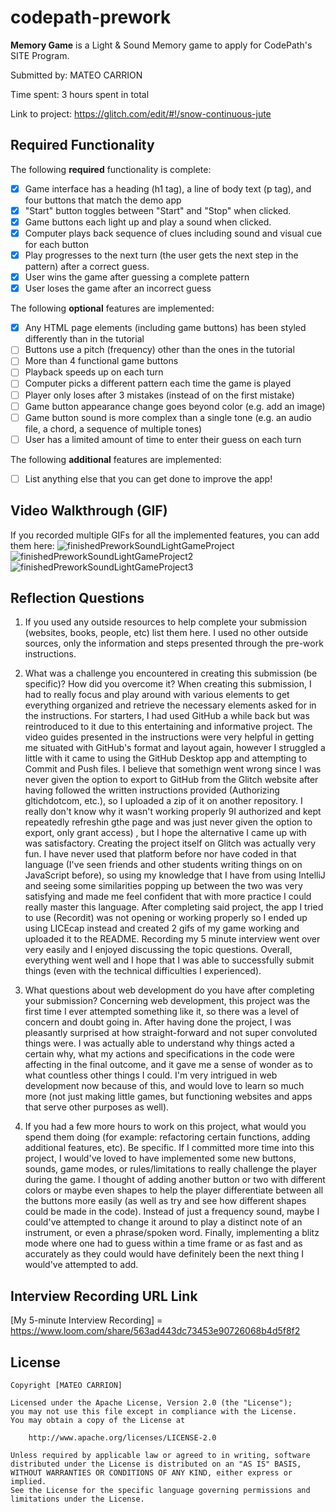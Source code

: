# codepath-prework
**Memory Game** is a Light & Sound Memory game to apply for CodePath's SITE Program. 

Submitted by: MATEO CARRION

Time spent: 3 hours spent in total

Link to project: https://glitch.com/edit/#!/snow-continuous-jute

## Required Functionality

The following **required** functionality is complete:

* [X] Game interface has a heading (h1 tag), a line of body text (p tag), and four buttons that match the demo app
* [X] "Start" button toggles between "Start" and "Stop" when clicked. 
* [X] Game buttons each light up and play a sound when clicked. 
* [X] Computer plays back sequence of clues including sound and visual cue for each button
* [X] Play progresses to the next turn (the user gets the next step in the pattern) after a correct guess. 
* [X] User wins the game after guessing a complete pattern
* [X] User loses the game after an incorrect guess

The following **optional** features are implemented:

* [X] Any HTML page elements (including game buttons) has been styled differently than in the tutorial
* [ ] Buttons use a pitch (frequency) other than the ones in the tutorial
* [ ] More than 4 functional game buttons
* [ ] Playback speeds up on each turn
* [ ] Computer picks a different pattern each time the game is played
* [ ] Player only loses after 3 mistakes (instead of on the first mistake)
* [ ] Game button appearance change goes beyond color (e.g. add an image)
* [ ] Game button sound is more complex than a single tone (e.g. an audio file, a chord, a sequence of multiple tones)
* [ ] User has a limited amount of time to enter their guess on each turn

The following **additional** features are implemented:

- [ ] List anything else that you can get done to improve the app!

## Video Walkthrough (GIF)

If you recorded multiple GIFs for all the implemented features, you can add them here:
![finishedPreworkSoundLightGameProject](https://user-images.githubusercontent.com/72164622/161342520-3d92824a-63af-4951-97c2-1649595d0110.gif)
![finishedPreworkSoundLightGameProject2](https://user-images.githubusercontent.com/72164622/161342698-865c7aea-4a95-49cb-8db4-def44f47c7b8.gif)
![finishedPreworkSoundLightGameProject3](https://user-images.githubusercontent.com/72164622/161349484-a56c6f46-7f5b-44d4-9812-0f23e2ea9d49.gif)


## Reflection Questions
1. If you used any outside resources to help complete your submission (websites, books, people, etc) list them here. 
I used no other outside sources, only the information and steps presented through the pre-work instructions.

2. What was a challenge you encountered in creating this submission (be specific)? How did you overcome it? 
        When creating this submission, I had to really focus and play around with various elements to get everything organized and retrieve the necessary elements asked for in the instructions. For starters, I had used GitHub a while back but was reintroduced to it due to this entertaining and informative project. The video guides presented in the instructions were very helpful in getting me situated with GitHub's format and layout again, however I struggled a little with it came to using the GitHub Desktop app and attempting to Commit and Push files. I believe that somethign went wrong since I was never given the option to export to GitHub from the Glitch website after having followed the written instructions provided (Authorizing gltichdotcom, etc.), so I uploaded a zip of it on another repository. I really don't know why it wasn't working properly 9I authorized and kept repeatedly refreshin gthe page and was just never given the option to export, only grant access) , but I hope the alternative I came up with was satisfactory. Creating the project itself on Glitch was actually very fun. I have never used that platform before nor have coded in that language (I've seen friends and other students writing things on on JavaScript before), so using my knowledge that I have from using IntelliJ and seeing some similarities popping up between the two was very satisfying and made me feel confident that with more practice I could really master this language. After completing said project, the app I tried to use (Recordit) was not opening or working properly so I ended up using LICEcap instead and created 2 gifs of my game working and uploaded it to the README. Recording my 5 minute interview went over very easily and I enjoyed discussing the topic questions. Overall, everything went well and I hope that I was able to successfully submit things (even with the technical difficulties I experienced).

3. What questions about web development do you have after completing your submission? 
        Concerning web development, this project was the first time I ever attempted something like it, so there was a level of concern and doubt going in. After having done the project, I was pleasantly surprised at how straight-forward and not super convoluted things were. I was actually able to understand why things acted a certain why, what my actions and specifications in the code were affecting in the final outcome, and it gave me a sense of wonder as to what countless other things I could. I'm very intrigued in web development now because of this, and would love to learn so much more (not just making little games, but functioning websites and apps that serve other purposes as well). 

4. If you had a few more hours to work on this project, what would you spend them doing (for example: refactoring certain functions, adding additional features, etc). Be specific. 
        If I committed more time into this project, I would've loved to have implemented some new buttons, sounds, game modes, or rules/limitations to really challenge the player during the game.  I thought of adding another button or two with different colors or maybe even shapes to help the player differentiate between all the buttons more easily (as well as try and see how different shapes could be made in the code). Instead of just a frequency sound, maybe I could've attempted to change it around to play a distinct note of an instrument, or even a phrase/spoken word. Finally, implementing a blitz mode where one had to guess within a time frame or as fast and as accurately as they could would have definitely been the next thing I would've attempted to add. 



## Interview Recording URL Link

[My 5-minute Interview Recording] = https://www.loom.com/share/563ad443dc73453e90726068b4d5f8f2


## License

    Copyright [MATEO CARRION]

    Licensed under the Apache License, Version 2.0 (the "License");
    you may not use this file except in compliance with the License.
    You may obtain a copy of the License at

        http://www.apache.org/licenses/LICENSE-2.0

    Unless required by applicable law or agreed to in writing, software
    distributed under the License is distributed on an "AS IS" BASIS,
    WITHOUT WARRANTIES OR CONDITIONS OF ANY KIND, either express or implied.
    See the License for the specific language governing permissions and
    limitations under the License.
